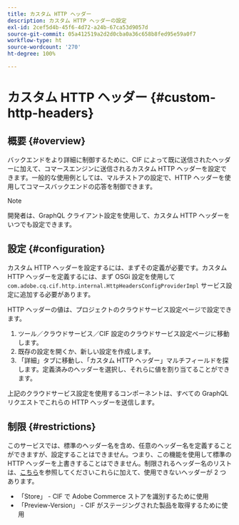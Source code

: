 ```yaml
---
title: カスタム HTTP ヘッダー
description: カスタム HTTP ヘッダーの設定
exl-id: 2cef5d4b-45f6-4d72-a24b-67ca53d9057d
source-git-commit: 05a412519a2d2d0cba0a36c658b8fed95e59a0f7
workflow-type: ht
source-wordcount: '270'
ht-degree: 100%

---
```


# カスタム HTTP ヘッダー {#custom-http-headers}

## 概要 {#overview}

バックエンドをより詳細に制御するために、CIF によって既に送信されたヘッダーに加えて、コマースエンジンに送信されるカスタム HTTP ヘッダーを設定できます。一般的な使用例としては、マルチストアの設定で、HTTP ヘッダーを使用してコマースバックエンドの応答を制御できます。

>[!NOTE]
>
>開発者は、GraphQL クライアント設定を使用して、カスタム HTTP ヘッダーをいつでも設定できます。

## 設定 {#configuration}

カスタム HTTP ヘッダーを設定するには、まずその定義が必要です。カスタム HTTP ヘッダーを定義するには、まず OSGi 設定を使用して `com.adobe.cq.cif.http.internal.HttpHeadersConfigProviderImpl` サービス設定に追加する必要があります。

HTTP ヘッダーの値は、プロジェクトのクラウドサービス設定ページで設定できます。

1. ツール／クラウドサービス／CIF 設定のクラウドサービス設定ページに移動します。
1. 既存の設定を開くか、新しい設定を作成します。
1. 「詳細」タブに移動し、「カスタム HTTP ヘッダー」マルチフィールドを探します。定義済みのヘッダーを選択し、それらに値を割り当てることができます。

上記のクラウドサービス設定を使用するコンポーネントは、すべての GraphQL リクエストでこれらの HTTP ヘッダーを送信します。

## 制限 {#restrictions}

このサービスでは、標準のヘッダー名を含め、任意のヘッダー名を定義することができますが、設定することはできません。つまり、この機能を使用して標準の HTTP ヘッダーを上書きすることはできません。制限されるヘッダー名のリストは、[こちら](https://developer.mozilla.org/ja/docs/Web/HTTP/Headers)を参照してくださいこれらに加えて、使用できないヘッダーが 2 つあります。

* 「Store」 - CIF で Adobe Commerce ストアを識別するために使用
* 「Preview-Version」 - CIF がステージングされた製品を取得するために使用
